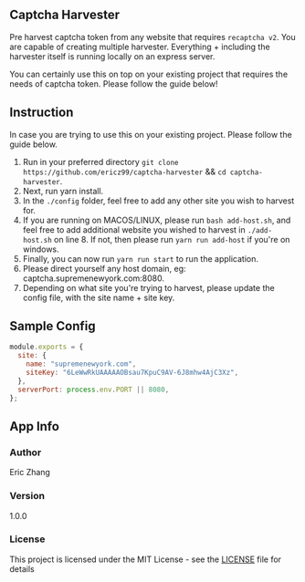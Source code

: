 ## Captcha Harvester

Pre harvest captcha token from any website that requires `recaptcha v2`. You are capable of creating multiple harvester. Everything + including the harvester itself is running locally on an express server.

You can certainly use this on top on your existing project that requires the needs of captcha token. Please follow the guide below!

## Instruction

In case you are trying to use this on your existing project. Please follow the guide below.

1. Run in your preferred directory `git clone https://github.com/ericz99/captcha-harvester` && `cd captcha-harvester`.
2. Next, run yarn install.
3. In the `./config` folder, feel free to add any other site you wish to harvest for.
4. If you are running on MACOS/LINUX, please run `bash add-host.sh`, and feel free to add additional website you wished to harvest in `./add-host.sh` on line 8. If not, then please run `yarn run add-host` if you're on windows.
5. Finally, you can now run `yarn run start` to run the application.
6. Please direct yourself any host domain, eg: captcha.supremenewyork.com:8080.
7. Depending on what site you're trying to harvest, please update the config file, with the site name + site key.

## Sample Config

```js
module.exports = {
  site: {
    name: "supremenewyork.com",
    siteKey: "6LeWwRkUAAAAAOBsau7KpuC9AV-6J8mhw4AjC3Xz",
  },
  serverPort: process.env.PORT || 8080,
};
```

## App Info

### Author

Eric Zhang

### Version

1.0.0

### License

This project is licensed under the MIT License - see the [LICENSE](LICENSE) file for details
